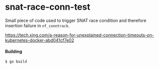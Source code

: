 # snat-race-conn-test

Small piece of code used to trigger SNAT race condition and therefore insertion failure
in `nf_conntrack`.

https://tech.xing.com/a-reason-for-unexplained-connection-timeouts-on-kubernetes-docker-abd041cf7e02

#### Building
```bash
$ go build
```
